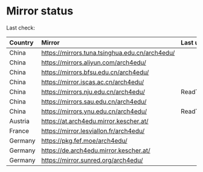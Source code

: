 <script src="./time.js"></script>
# Mirror status
Last check: <script type="text/javascript">localize(1685154844.68542);</script>

|Country|Mirror|Last update|
|:------|:-----|:----------|
|China|https://mirrors.tuna.tsinghua.edu.cn/arch4edu/|<script type="text/javascript">localize(1685126025);</script>|
|China|https://mirrors.aliyun.com/arch4edu/|<script type="text/javascript">localize(1685126025);</script>|
|China|https://mirrors.bfsu.edu.cn/arch4edu/|<script type="text/javascript">localize(1685126025);</script>|
|China|https://mirror.iscas.ac.cn/arch4edu/|<script type="text/javascript">localize(1685126025);</script>|
|China|https://mirrors.nju.edu.cn/arch4edu/|ReadTimeout|
|China|https://mirrors.sau.edu.cn/arch4edu/|<script type="text/javascript">localize(1673850842);</script>|
|China|https://mirrors.ynu.edu.cn/arch4edu/|ReadTimeout|
|Austria|https://at.arch4edu.mirror.kescher.at/|<script type="text/javascript">localize(1685126025);</script>|
|France|https://mirror.lesviallon.fr/arch4edu/|<script type="text/javascript">localize(1685126025);</script>|
|Germany|https://pkg.fef.moe/arch4edu/|<script type="text/javascript">localize(1685126025);</script>|
|Germany|https://de.arch4edu.mirror.kescher.at/|<script type="text/javascript">localize(1685126025);</script>|
|Germany|https://mirror.sunred.org/arch4edu/|<script type="text/javascript">localize(1685126025);</script>|

<script src="./tablefilter/tablefilter.js"></script>
<script src="./table.js"></script>